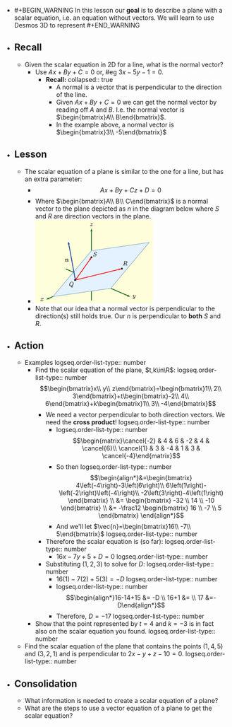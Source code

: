 - #+BEGIN_WARNING
  In this lesson our **goal** is to describe a plane with a scalar equation, i.e. an equation without vectors. We will learn to use Desmos 3D to represent 
  #+END_WARNING
- ## Recall
	- Given the scalar equation in 2D for a line, what is the normal vector?
		- Use $Ax+By+C=0$ or, #eg $3x-5y-1=0$.
			- **Recall:**
			  collapsed:: true
				- A normal is a vector that is perpendicular to the direction of the line.
				- Given $Ax+By+C=0$ we can get the normal vector by reading off $A$ and $B$. I.e. the normal vector is $\begin{bmatrix}A\\ B\end{bmatrix}$.
				- In the example above, a normal vector is $\begin{bmatrix}3\\ -5\end{bmatrix}$
- ## Lesson
	- The scalar equation of a plane is similar to the one for a line, but has an extra parameter:
		- $$Ax+By+Cz+D=0$$
		- Where $\begin{bmatrix}A\\ B\\ C\end{bmatrix}$ is a normal vector to the plane depicted as $n$ in the diagram below where $S$ and $R$ are direction vectors in the plane.
		- ![image.png](../assets/image_1748445121689_0.png)
		- Note that our idea that a normal vector is perpendicular to the direction(s) still holds true. Our $n$ is perpendicular to **both** $S$ and $R$.
- ## Action
	- Examples
	  logseq.order-list-type:: number
		- Find the scalar equation of the plane, $t,k\in\R$:
		  logseq.order-list-type:: number
		  $$\begin{bmatrix}x\\ y\\ z\end{bmatrix}=\begin{bmatrix}1\\ 2\\ 3\end{bmatrix}+t\begin{bmatrix}-2\\ 4\\ 6\end{bmatrix}+k\begin{bmatrix}1\\ 3\\ -4\end{bmatrix}$$
			- We need a vector perpendicular to both direction vectors. We need the **cross product**!
			  logseq.order-list-type:: number
				- logseq.order-list-type:: number
				  $$\begin{matrix}\cancel{-2} & 4 & 6 & -2 & 4 & \cancel{6}\\ \cancel{1} & 3 & -4 & 1 & 3 & \cancel{-4}\end{matrix}$$
				- So then
				  logseq.order-list-type:: number
				  $$\begin{align*}&=\begin{bmatrix}
				  4\left(-4\right)-3\left(6\right)\\ 6\left(1\right)-\left(-2\right)\left(-4\right)\\ -2\left(3\right)-4\left(1\right)
				  \end{bmatrix} \\
				  &= \begin{bmatrix}
				  -32 \\ 14 \\ -10
				  \end{bmatrix} \\
				  &= -\frac12 \begin{bmatrix}
				  16 \\ -7 \\ 5
				  \end{bmatrix}
				  \end{align*}$$
				- And we'll let $\vec{n}=\begin{bmatrix}16\\ -7\\ 5\end{bmatrix}$
				  logseq.order-list-type:: number
			- Therefore the scalar equation is (so far):
			  logseq.order-list-type:: number
				- $16x-7y+5+D=0$
				  logseq.order-list-type:: number
			- Substituting $(1,2,3)$ to solve for $D$:
			  logseq.order-list-type:: number
				- $16(1)-7(2)+5(3)=-D$
				  logseq.order-list-type:: number
				- logseq.order-list-type:: number
				  $$\begin{align*}16-14+15 &= -D \\ 16+1 &= \\ 17 &=-D\end{align*}$$
				- Therefore, $D=-17$
				  logseq.order-list-type:: number
		- Show that the point represented by $t=4$ and $k=-3$ is in fact also on the scalar equation you found.
		  logseq.order-list-type:: number
	- Find the scalar equation of the plane that contains the points $(1,4,5)$ and $(3, 2, 1)$ and is perpendicular to $2x-y+z-10=0$.
	  logseq.order-list-type:: number
- ## Consolidation
	- What information is needed to create a scalar equation of a plane?
	- What are the steps to use a vector equation of a plane to get the scalar equation?